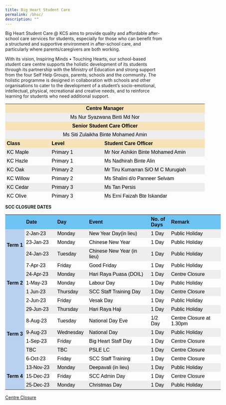 ```yaml
---
title: Big Heart Student Care
permalink: /bhsc/
description: ""
---
```

Big Heart Student Care @ KCS aims to provide quality and affordable after-school care services for students, especially for those who can benefit from a structured and supportive environment in after-school care, and particularly where parents/caregivers are both working.

With its vision, Inspiring Minds • Touching Hearts, our school-based student care centre supports the holistic development of its students through its partnership with the Ministry of Education and strong support from the four Self Help Groups, parents, schools and the community. The holistic programme is designed in collaboration with schools and other organisations to cater to the development of a student’s socio-emotional, intellectual, physical, recreational and creative needs, and to reinforce learning for students who need additional support.

<table style="box-sizing: border-box; color: rgb(0, 0, 0); font-family: Signika, Arial, sans-serif; font-size: 16px; font-style: normal; font-variant-ligatures: normal; font-variant-caps: normal; font-weight: 400; letter-spacing: normal; orphans: 2; text-align: start; text-transform: none; white-space: normal; widows: 2; word-spacing: 0px; -webkit-text-stroke-width: 0px; text-decoration-thickness: initial; text-decoration-style: initial; text-decoration-color: initial; width: 645.531px; height: 305px;"><tbody style="box-sizing: border-box;"><tr style="box-sizing: border-box; height: 24px;"><td colspan="3" style="box-sizing: border-box; padding: 5px; width: 639.531px; background-color: rgb(247, 227, 186); text-align: center; height: 24px;"><strong style="box-sizing: border-box; font-weight: bolder;">Centre Manager</strong></td></tr><tr style="box-sizing: border-box; background: rgb(238, 238, 238); height: 24px;"><td colspan="3" style="box-sizing: border-box; padding: 5px; width: 639.531px; text-align: center; height: 24px;">Ms Nur Syazwana Binti Md Nor</td></tr><tr style="box-sizing: border-box; height: 24px; background-color: rgb(250, 246, 125);"><td colspan="3" style="box-sizing: border-box; padding: 5px; width: 639.531px; height: 24px; background-color: rgb(247, 227, 186); text-align: center;"><strong style="box-sizing: border-box; font-weight: bolder;">Senior Student Care Officer</strong></td></tr><tr style="box-sizing: border-box; background: rgb(238, 238, 238); height: 24px;"><td colspan="3" style="box-sizing: border-box; padding: 5px; width: 639.531px; text-align: center; height: 24px;">Ms Siti Zulaikha Binte Mohamed Amin</td></tr><tr style="box-sizing: border-box; height: 24px;"><td style="box-sizing: border-box; padding: 5px; width: 144px; background-color: rgb(247, 227, 186); height: 24px;"><strong style="box-sizing: border-box; font-weight: bolder;">Class</strong></td><td style="box-sizing: border-box; padding: 5px; width: 169px; background-color: rgb(247, 227, 186); height: 24px;"><strong style="box-sizing: border-box; font-weight: bolder;">Level</strong></td><td style="box-sizing: border-box; padding: 5px; width: 326.531px; background-color: rgb(247, 227, 186); height: 24px;"><strong style="box-sizing: border-box; font-weight: bolder;">Student Care Officer</strong></td></tr><tr style="box-sizing: border-box; background: rgb(238, 238, 238); height: 24px;"><td style="box-sizing: border-box; padding: 5px; width: 144px; height: 24px;">KC Maple</td><td style="box-sizing: border-box; padding: 5px; width: 169px; height: 24px;">Primary 1</td><td style="box-sizing: border-box; padding: 5px; width: 326.531px; height: 24px;">Mr Nor Ashikin Binte Mohamed Amin</td></tr><tr style="box-sizing: border-box; height: 24px;"><td style="box-sizing: border-box; padding: 5px; width: 144px; height: 24px;">KC Hazle</td><td style="box-sizing: border-box; padding: 5px; width: 169px; height: 24px;">Primary 1</td><td style="box-sizing: border-box; padding: 5px; width: 326.531px; height: 24px;">Ms Nadhirah Binte Alin</td></tr><tr style="box-sizing: border-box; background: rgb(238, 238, 238); height: 24px;"><td style="box-sizing: border-box; padding: 5px; width: 144px; height: 24px;">KC Oak</td><td style="box-sizing: border-box; padding: 5px; width: 169px; height: 24px;">Primary 2</td><td style="box-sizing: border-box; padding: 5px; width: 326.531px; height: 24px;">Mr Tiru Kumarran S/O M C Murugiah</td></tr><tr style="box-sizing: border-box; height: 24px;"><td style="box-sizing: border-box; padding: 5px; width: 144px; height: 24px;">KC Willow</td><td style="box-sizing: border-box; padding: 5px; width: 169px; height: 24px;">Primary 2</td><td style="box-sizing: border-box; padding: 5px; width: 326.531px; height: 24px;">Ms Shalini d/o Panneer Selvam</td></tr><tr style="box-sizing: border-box; background: rgb(238, 238, 238); height: 24px;"><td style="box-sizing: border-box; padding: 5px; width: 144px; height: 24px;">KC Cedar</td><td style="box-sizing: border-box; padding: 5px; width: 169px; height: 24px;">Primary 3</td><td style="box-sizing: border-box; padding: 5px; width: 326.531px; height: 24px;">Ms Tan Persis</td></tr><tr style="box-sizing: border-box; height: 24px;"><td style="box-sizing: border-box; padding: 5px; width: 144px; height: 24px;">KC Olive</td><td style="box-sizing: border-box; padding: 5px; width: 169px; height: 24px;">Primary 3</td><td style="box-sizing: border-box; padding: 5px; width: 326.531px; height: 24px;">Ms Erni Faizah Bte Iskandar</td></tr><tr style="box-sizing: border-box; background: rgb(238, 238, 238); height: 24px;"><td style="box-sizing: border-box; padding: 5px; width: 144px; height: 24px;">KC Linden</td><td style="box-sizing: border-box; padding: 5px; width: 169px; height: 24px;">Primary 4 &amp; Primary 6</td><td style="box-sizing: border-box; padding: 5px; width: 326.531px; height: 24px;">Ms Anggun Sulastri Binte Mohamed Yusof</td></tr><tr style="box-sizing: border-box; height: 24px;"><td style="box-sizing: border-box; padding: 5px; width: 144px; height: 24px;">KC Rowan</td><td style="box-sizing: border-box; padding: 5px; width: 169px; height: 24px;">Primary 4 &amp; Primary 6</td><td style="box-sizing: border-box; padding: 5px; width: 326.531px; height: 24px;">Ms Puteri Nur Syahirah Binte Mohamed Hisham</td></tr><tr style="box-sizing: border-box; background: rgb(238, 238, 238); height: 24px;"><td style="box-sizing: border-box; padding: 5px; width: 144px; height: 24px;">KC Pine</td><td style="box-sizing: border-box; padding: 5px; width: 169px; height: 24px;">Primary 5</td><td style="box-sizing: border-box; padding: 5px; width: 326.531px; height: 24px;">&nbsp;Mr Ang Kok Seng Colin</td></tr></tbody></table>

<b>SCC CLOSURE DATES</b>

<table style="box-sizing: border-box; color: rgb(0, 0, 0); font-family: Signika, Arial, sans-serif; font-size: 16px; font-style: normal; font-variant-ligatures: normal; font-variant-caps: normal; font-weight: 400; letter-spacing: normal; orphans: 2; text-align: start; text-transform: none; white-space: normal; widows: 2; word-spacing: 0px; -webkit-text-stroke-width: 0px; text-decoration-thickness: initial; text-decoration-style: initial; text-decoration-color: initial; width: 735px;"><tbody style="box-sizing: border-box;"><tr style="box-sizing: border-box; background-color: rgb(110, 195, 245);"><td style="box-sizing: border-box; padding: 5px; width: 62px;"></td><td style="box-sizing: border-box; padding: 5px; width: 100px;"><strong style="box-sizing: border-box; font-weight: bolder;">Date</strong></td><td style="box-sizing: border-box; padding: 5px; width: 102px;"><strong style="box-sizing: border-box; font-weight: bolder;">Day</strong></td><td style="box-sizing: border-box; padding: 5px; width: 198.302px;"><strong style="box-sizing: border-box; font-weight: bolder;">Event</strong></td><td style="box-sizing: border-box; padding: 5px; width: 64.6979px;"><strong style="box-sizing: border-box; font-weight: bolder;">No. of Days</strong></td><td style="box-sizing: border-box; padding: 5px; width: 164px;"><strong style="box-sizing: border-box; font-weight: bolder;">Remark</strong></td></tr><tr style="box-sizing: border-box; background: rgb(238, 238, 238);"><td rowspan="3" style="box-sizing: border-box; padding: 5px; background-color: rgb(185, 209, 240); width: 62px;"><strong style="box-sizing: border-box; font-weight: bolder;">Term 1</strong></td><td style="box-sizing: border-box; padding: 5px; width: 100px;">2-Jan-23</td><td style="box-sizing: border-box; padding: 5px; width: 102px;">Monday</td><td style="box-sizing: border-box; padding: 5px; width: 198.302px;">New Year Day(in lieu)</td><td style="box-sizing: border-box; padding: 5px; width: 64.6979px;">1 Day</td><td style="box-sizing: border-box; padding: 5px; width: 164px;">Public Holiday</td></tr><tr style="box-sizing: border-box;"><td style="box-sizing: border-box; padding: 5px; width: 100px;">23-Jan-23</td><td style="box-sizing: border-box; padding: 5px; width: 102px;">Monday</td><td style="box-sizing: border-box; padding: 5px; width: 198.302px;">Chinese New Year</td><td style="box-sizing: border-box; padding: 5px; width: 64.6979px;">1 Day</td><td style="box-sizing: border-box; padding: 5px; width: 164px;">Public Holiday</td></tr><tr style="box-sizing: border-box; background: rgb(238, 238, 238);"><td style="box-sizing: border-box; padding: 5px; width: 100px;">24-Jan-23</td><td style="box-sizing: border-box; padding: 5px; width: 102px;">Tuesday</td><td style="box-sizing: border-box; padding: 5px; width: 198.302px;">Chinese New Year (in lieu)</td><td style="box-sizing: border-box; padding: 5px; width: 64.6979px;">1 Day</td><td style="box-sizing: border-box; padding: 5px; width: 164px;">Public Holiday</td></tr><tr style="box-sizing: border-box;"><td rowspan="5" style="box-sizing: border-box; padding: 5px; background-color: rgb(185, 209, 240); width: 62px;"><strong style="box-sizing: border-box; font-weight: bolder;">Term 2</strong></td><td style="box-sizing: border-box; padding: 5px; width: 100px;">7-Apr-23</td><td style="box-sizing: border-box; padding: 5px; width: 102px;">Friday</td><td style="box-sizing: border-box; padding: 5px; width: 198.302px;">Good Friday</td><td style="box-sizing: border-box; padding: 5px; width: 64.6979px;">1 Day</td><td style="box-sizing: border-box; padding: 5px; width: 164px;">Public Holiday</td></tr><tr style="box-sizing: border-box; background: rgb(238, 238, 238);"><td style="box-sizing: border-box; padding: 5px; width: 100px;">24-Apr-23</td><td style="box-sizing: border-box; padding: 5px; width: 102px;">Monday</td><td style="box-sizing: border-box; padding: 5px; width: 198.302px;">Hari Raya Puasa (DOIL)</td><td style="box-sizing: border-box; padding: 5px; width: 64.6979px;">1 Day</td><td style="box-sizing: border-box; padding: 5px; width: 164px;">Centre Closure</td></tr><tr style="box-sizing: border-box;"><td style="box-sizing: border-box; padding: 5px; width: 100px;">1-May-23</td><td style="box-sizing: border-box; padding: 5px; width: 102px;">Monday</td><td style="box-sizing: border-box; padding: 5px; width: 198.302px;">Labour Day</td><td style="box-sizing: border-box; padding: 5px; width: 64.6979px;">1 Day</td><td style="box-sizing: border-box; padding: 5px; width: 164px;">Public Holiday</td></tr><tr style="box-sizing: border-box; background: rgb(238, 238, 238);"><td style="box-sizing: border-box; padding: 5px; width: 100px;">1 Jun-23</td><td style="box-sizing: border-box; padding: 5px; width: 102px;">Thursday</td><td style="box-sizing: border-box; padding: 5px; width: 198.302px;">SCC Staff Training Day</td><td style="box-sizing: border-box; padding: 5px; width: 64.6979px;">1 Day</td><td style="box-sizing: border-box; padding: 5px; width: 164px;">Centre Closure</td></tr><tr style="box-sizing: border-box;"><td style="box-sizing: border-box; padding: 5px; width: 100px;">2-Jun-23</td><td style="box-sizing: border-box; padding: 5px; width: 102px;">Friday</td><td style="box-sizing: border-box; padding: 5px; width: 198.302px;">Vesak Day</td><td style="box-sizing: border-box; padding: 5px; width: 64.6979px;">1 Day</td><td style="box-sizing: border-box; padding: 5px; width: 164px;">Public Holiday</td></tr><tr style="box-sizing: border-box; background: rgb(238, 238, 238);"><td rowspan="6" style="box-sizing: border-box; padding: 5px; background-color: rgb(185, 209, 240); width: 62px;"><strong style="box-sizing: border-box; font-weight: bolder;">Term 3</strong></td><td style="box-sizing: border-box; padding: 5px; width: 100px;">29-Jun-23</td><td style="box-sizing: border-box; padding: 5px; width: 102px;">Thursday</td><td style="box-sizing: border-box; padding: 5px; width: 198.302px;">Hari Raya Haji</td><td style="box-sizing: border-box; padding: 5px; width: 64.6979px;">1 Day</td><td style="box-sizing: border-box; padding: 5px; width: 164px;">Public Holiday</td></tr><tr style="box-sizing: border-box;"><td style="box-sizing: border-box; padding: 5px; width: 100px;">8-Aug-23</td><td style="box-sizing: border-box; padding: 5px; width: 102px;">Tuesday</td><td style="box-sizing: border-box; padding: 5px; width: 198.302px;">National Day Eve</td><td style="box-sizing: border-box; padding: 5px; width: 64.6979px;">1/2 Day</td><td style="box-sizing: border-box; padding: 5px; width: 164px;">Centre Closure at 1.30pm</td></tr><tr style="box-sizing: border-box; background: rgb(238, 238, 238);"><td style="box-sizing: border-box; padding: 5px; width: 100px;">9-Aug-23</td><td style="box-sizing: border-box; padding: 5px; width: 102px;">Wednesday</td><td style="box-sizing: border-box; padding: 5px; width: 198.302px;">National Day</td><td style="box-sizing: border-box; padding: 5px; width: 64.6979px;">1 Day</td><td style="box-sizing: border-box; padding: 5px; width: 164px;">Public Holiday</td></tr><tr style="box-sizing: border-box;"><td style="box-sizing: border-box; padding: 5px; width: 100px;">1-Sep-23</td><td style="box-sizing: border-box; padding: 5px; width: 102px;">Friday</td><td style="box-sizing: border-box; padding: 5px; width: 198.302px;">Big Heart Staff Day</td><td style="box-sizing: border-box; padding: 5px; width: 64.6979px;">1 Day</td><td style="box-sizing: border-box; padding: 5px; width: 164px;">Centre Closure</td></tr><tr style="box-sizing: border-box; background: rgb(238, 238, 238);"><td style="box-sizing: border-box; padding: 5px; width: 100px;">TBC</td><td style="box-sizing: border-box; padding: 5px; width: 102px;">TBC</td><td style="box-sizing: border-box; padding: 5px; width: 198.302px;">PSLE LC</td><td style="box-sizing: border-box; padding: 5px; width: 64.6979px;">1 Day</td><td style="box-sizing: border-box; padding: 5px; width: 164px;">Centre Closure</td></tr><tr style="box-sizing: border-box;"><td style="box-sizing: border-box; padding: 5px; width: 100px;">6-Oct-23</td><td style="box-sizing: border-box; padding: 5px; width: 102px;">Friday</td><td style="box-sizing: border-box; padding: 5px; width: 198.302px;">SCC Staff Training</td><td style="box-sizing: border-box; padding: 5px; width: 64.6979px;">1 Day</td><td style="box-sizing: border-box; padding: 5px; width: 164px;">Centre Closure</td></tr><tr style="box-sizing: border-box; background: rgb(238, 238, 238);"><td rowspan="3" style="box-sizing: border-box; padding: 5px; background-color: rgb(185, 209, 240); width: 62px;"><strong style="box-sizing: border-box; font-weight: bolder;">Term 4</strong></td><td style="box-sizing: border-box; padding: 5px; width: 100px;">13-Nov-23</td><td style="box-sizing: border-box; padding: 5px; width: 102px;">Monday</td><td style="box-sizing: border-box; padding: 5px; width: 198.302px;">Deepavali (in lieu)</td><td style="box-sizing: border-box; padding: 5px; width: 64.6979px;">1 Day</td><td style="box-sizing: border-box; padding: 5px; width: 164px;">Public Holiday</td></tr><tr style="box-sizing: border-box;"><td style="box-sizing: border-box; padding: 5px; width: 100px;">15-Dec-23</td><td style="box-sizing: border-box; padding: 5px; width: 102px;">Friday</td><td style="box-sizing: border-box; padding: 5px; width: 198.302px;">SCC Admin Day</td><td style="box-sizing: border-box; padding: 5px; width: 64.6979px;">1 Day</td><td style="box-sizing: border-box; padding: 5px; width: 164px;">Centre Closure</td></tr><tr style="box-sizing: border-box; background: rgb(238, 238, 238);"><td style="box-sizing: border-box; padding: 5px; width: 100px;">25-Dec-23</td><td style="box-sizing: border-box; padding: 5px; width: 102px;">Monday</td><td style="box-sizing: border-box; padding: 5px; width: 198.302px;">Christmas Day</td><td style="box-sizing: border-box; padding: 5px; width: 64.6979px;">1 Day</td><td style="box-sizing: border-box; padding: 5px; width: 164px;">Public Holiday</td></tr></tbody></table>

[Centre Closure](/files/Centre-Closure.pdf)